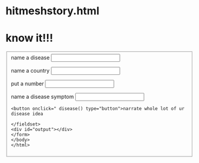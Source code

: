 # hitmeshstory.html















<!doctype html>
<html lang="en-US">
<head>
<meta charset="UTF-8">
<title>hitmeshstory.html</title>
<script type="text/javascript"src="hitmeshstory.js">
</script>
  <body>
    <h1 align="centre">know it!!!</h1>
    <form action="">
      <fieldset>
        <label for="txtdisease">name a disease</label>
        <input type="text" id="txtdisease"/>

<label for="txtcountry">name a country</label>
        <input type="text" id="txtcountry"/>

<label for="charnumber">put a number</label>
        <input type="character" id="charnumber"/>



<label for="txtdiseasesymptom">name a disease symptom</label>
        <input type="text" id="txtdiseasesymptom"/>









 



    <button onclick=" disease() type="button">narrate whole lot of ur disease idea
</button>


    </fieldset>
    <div id="output"></div>
    </form>
    </body>
    </html>


